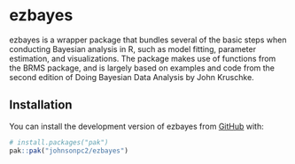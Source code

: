 
<!-- README.md is generated from README.Rmd. Please edit that file -->

# ezbayes

<!-- badges: start -->
<!-- badges: end -->

ezbayes is a wrapper package that bundles several of the basic steps when conducting Bayesian analysis in R, such as model fitting, parameter estimation, and visualizations. The package makes use of functions from the BRMS package, and is largely based on examples and code from the second edition of Doing Bayesian Data Analysis by John Kruschke.

## Installation

You can install the development version of ezbayes from
[GitHub](https://github.com/) with:

``` r
# install.packages("pak")
pak::pak("johnsonpc2/ezbayes")
```
